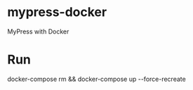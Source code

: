 # mypress-docker
MyPress with Docker

# Run
docker-compose rm && docker-compose up --force-recreate
